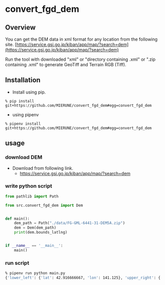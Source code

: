 # convert_fgd_dem

## Overview

You can get the DEM data in xml format for any location from the following site.
[https://service.gsi.go.jp/kiban/app/map/?search=dem](https://service.gsi.go.jp/kiban/app/map/?search=dem)

Run the tool with downloaded "xml" or "directory containing .xml" or ".zip containing .xml" to generate GeoTiff and Terrain RGB (Tiff).

## Installation

- Install using pip.

```shell
% pip install git+https://github.com/MIERUNE/convert_fgd_dem#egg=convert_fgd_dem
```

- using pipenv

```shell
% pipenv install git+https://github.com/MIERUNE/convert_fgd_dem#egg=convert_fgd_dem
```

## usage

### download DEM

- Download from following link.
  - https://service.gsi.go.jp/kiban/app/map/?search=dem

### write python script

```python
from pathlib import Path

from src.convert_fgd_dem import Dem


def main():
    dem_path = Path("./data/FG-GML-6441-31-DEM5A.zip")
    dem = Dem(dem_path)
    print(dem.bounds_latlng)


if __name__ == '__main__':
    main()
```

### run script

```bash
% pipenv run python main.py
{'lower_left': {'lat': 42.916666667, 'lon': 141.125}, 'upper_right': {'lat': 43.0, 'lon': 141.25}}
```
